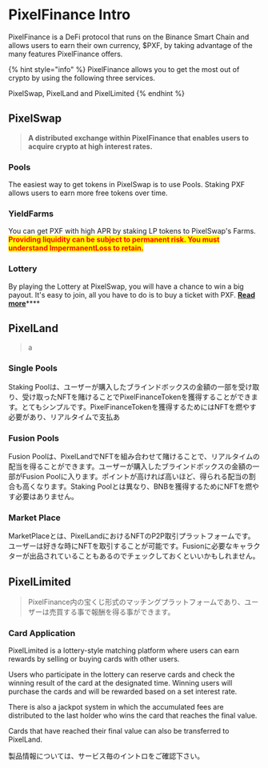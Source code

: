 # PixelFinance Intro

PixelFinance is a DeFi protocol that runs on the Binance Smart Chain and allows users to earn their own currency, $PXF, by taking advantage of the many features PixelFinance offers.

{% hint style="info" %}
PixelFinance allows you to get the most out of crypto by using the following three services.

PixelSwap, PixelLand and PixelLimited
{% endhint %}

## PixelSwap

> **A distributed exchange within PixelFinance that enables users to acquire crypto at high interest rates.**

### Pools

The easiest way to get tokens in PixelSwap is to use Pools. Staking PXF allows users to earn more free tokens over time.

### YieldFarms

You can get PXF with high APR by staking LP tokens to PixelSwap's Farms. <mark style="color:red;">**Providing liquidity can be subject to permanent risk. You must understand ImpermanentLoss to retain.**</mark>

### Lottery

By playing the Lottery at PixelSwap, you will have a chance to win a big payout. It's easy to join, all you have to do is to buy a ticket with PXF. [**Read more**](./#lottery)****

## PixelLand

> a

### Single Pools

Staking Poolは、ユーザーが購入したブラインドボックスの金額の一部を受け取り、受け取ったNFTを賭けることでPixelFinanceTokenを獲得することができます。とてもシンプルです。PixelFinanceTokenを獲得するためにはNFTを燃やす必要があり、リアルタイムで支払あ

### Fusion Pools

Fusion Poolは、PixelLandでNFTを組み合わせて賭けることで、リアルタイムの配当を得ることができます。ユーザーが購入したブラインドボックスの金額の一部がFusion Poolに入ります。ポイントが高ければ高いほど、得られる配当の割合も高くなります。Staking Poolとは異なり、BNBを獲得するためにNFTを燃やす必要はありません。

### Market Place

MarketPlaceとは、PixelLandにおけるNFTのP2P取引プラットフォームです。ユーザーは好きな時にNFTを取引することが可能です。Fusionに必要なキャラクターが出品されていることもあるのでチェックしておくといいかもしれません。

## PixelLimited

> PixelFinance内の宝くじ形式のマッチングプラットフォームであり、ユーザーは売買する事で報酬を得る事ができます。

### Card Application

PixelLimited is a lottery-style matching platform where users can earn rewards by selling or buying cards with other users.

Users who participate in the lottery can reserve cards and check the winning result of the card at the designated time. Winning users will purchase the cards and will be rewarded based on a set interest rate.

There is also a jackpot system in which the accumulated fees are distributed to the last holder who wins the card that reaches the final value.

Cards that have reached their final value can also be transferred to PixelLand.

製品情報については、サービス毎のイントロをご確認下さい。
